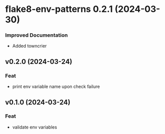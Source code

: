 

<!-- towncrier release notes start -->

# flake8-env-patterns 0.2.1 (2024-03-30)

### Improved Documentation

- Added towncrier


## v0.2.0 (2024-03-24)

### Feat

- print env variable name upon check failure

## v0.1.0 (2024-03-24)

### Feat

- validate env variables
